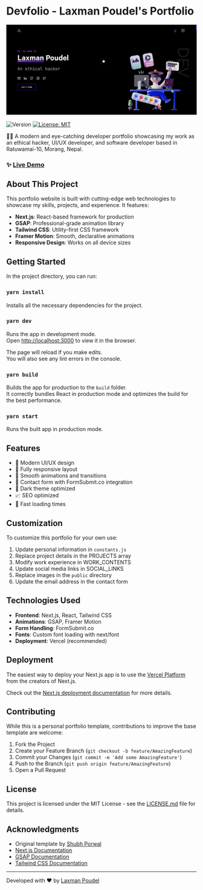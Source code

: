 # Devfolio - Laxman Poudel's Portfolio

<a href="https://www.laxmanpoudel.com.np">
  <img alt="Laxman Poudel's Portfolio" src="./public/preview.png" />
</a>

<p>
  <img alt="Version" src="https://img.shields.io/badge/version-1.0.0-blue.svg?cacheSeconds=2592000" />
  <a href="#" target="_blank">
    <img alt="License: MIT" src="https://img.shields.io/badge/License-MIT-yellow.svg" />
  </a>
</p>

👨‍💻 A modern and eye-catching developer portfolio showcasing my work as an ethical hacker, UI/UX developer, and software developer based in Ratuwamai-10, Morang, Nepal.

### ✨ [Live Demo](https://www.laxmanpoudel.com.np)

## About This Project

This portfolio website is built with cutting-edge web technologies to showcase my skills, projects, and experience. It features:

- **Next.js**: React-based framework for production
- **GSAP**: Professional-grade animation library
- **Tailwind CSS**: Utility-first CSS framework
- **Framer Motion**: Smooth, declarative animations
- **Responsive Design**: Works on all device sizes

## Getting Started

In the project directory, you can run:

### `yarn install`

Installs all the necessary dependencies for the project.

### `yarn dev`

Runs the app in development mode.\
Open [http://localhost:3000](http://localhost:3000) to view it in the browser.

The page will reload if you make edits.\
You will also see any lint errors in the console.

### `yarn build`

Builds the app for production to the `build` folder.\
It correctly bundles React in production mode and optimizes the build for the best performance.

### `yarn start`

Runs the built app in production mode.

## Features

- 🎨 Modern UI/UX design
- 📱 Fully responsive layout
- 🚀 Smooth animations and transitions
- 📧 Contact form with FormSubmit.co integration
- 🌙 Dark theme optimized
- 📈 SEO optimized
- 🚀 Fast loading times

## Customization

To customize this portfolio for your own use:

1. Update personal information in `constants.js`
2. Replace project details in the PROJECTS array
3. Modify work experience in WORK_CONTENTS
4. Update social media links in SOCIAL_LINKS
5. Replace images in the `public` directory
6. Update the email address in the contact form

## Technologies Used

- **Frontend**: Next.js, React, Tailwind CSS
- **Animations**: GSAP, Framer Motion
- **Form Handling**: FormSubmit.co
- **Fonts**: Custom font loading with next/font
- **Deployment**: Vercel (recommended)

## Deployment

The easiest way to deploy your Next.js app is to use the [Vercel Platform](https://vercel.com/new?utm_medium=default-template&filter=next.js&utm_source=create-next-app&utm_campaign=create-next-app-readme) from the creators of Next.js.

Check out the [Next.js deployment documentation](https://nextjs.org/docs/deployment) for more details.

## Contributing

While this is a personal portfolio template, contributions to improve the base template are welcome:

1. Fork the Project
2. Create your Feature Branch (`git checkout -b feature/AmazingFeature`)
3. Commit your Changes (`git commit -m 'Add some AmazingFeature'`)
4. Push to the Branch (`git push origin feature/AmazingFeature`)
5. Open a Pull Request

## License

This project is licensed under the MIT License - see the [LICENSE.md](LICENSE.md) file for details.

## Acknowledgments

- Original template by [Shubh Porwal](https://github.com/shubh73/devfolio)
- [Next.js Documentation](https://nextjs.org/docs)
- [GSAP Documentation](https://greensock.com/docs/)
- [Tailwind CSS Documentation](https://tailwindcss.com/docs)

---

Developed with ❤️ by [Laxman Poudel](https://www.laxmanpoudel.com.np)